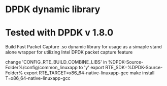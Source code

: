 # DPDK dynamic library
# Tested with DPDK v 1.8.0

Build Fast Packet Capture .so dynamic library for usage as a simaple stand alone wrapper for utilizing Intel DPDK packet capture feature


change 'CONFIG_RTE_BUILD_COMBINE_LIBS' in %DPDK-Source-Folder%/config/common_linuxapp to 'y'
export RTE_SDK=%DPDK-Source-Folder%
export RTE_TARGET=x86_64-native-linuxapp-gcc
make install T=x86_64-native-linuxapp-gcc
 
